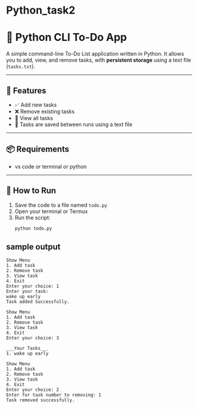 # Python_task2
# 📝 Python CLI To-Do App

A simple command-line To-Do List application written in Python. It allows you to add, view, and remove tasks, with **persistent storage** using a text file (`tasks.txt`).

---

## 🔧 Features

- ✅ Add new tasks
- ❌ Remove existing tasks
- 👀 View all tasks
- 💾 Tasks are saved between runs using a text file

---

## 📦 Requirements

- vs code or terminal or python

---

## 🚀 How to Run

1. Save the code to a file named `todo.py`
2. Open your terminal or Termux
3. Run the script:
   ```bash
   python todo.py
## sample output
```
Show Menu
1. Add task
2. Remove task
3. View task
4. Exit
Enter your choice: 1
Enter your task:
wake up early
Task added Successfully.

Show Menu
1. Add task
2. Remove task
3. View task
4. Exit
Enter your choice: 3

___Your Tasks___
1. wake up early

Show Menu
1. Add task
2. Remove task
3. View task
4. Exit
Enter your choice: 2
Enter for task number to removing: 1
Task removed successfully.
```
